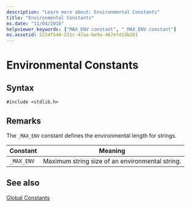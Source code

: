 ```yaml
---
description: "Learn more about: Environmental Constants"
title: "Environmental Constants"
ms.date: "11/04/2016"
helpviewer_keywords: ["MAX_ENV constant", "_MAX_ENV constant"]
ms.assetid: 5224f540-231c-47aa-be9a-467efd1db281
---
```

# Environmental Constants

## Syntax

```
#include <stdlib.h>
```

## Remarks

The `_MAX_ENV` constant defines the environmental length for strings.

|Constant|Meaning|
|--------------|-------------|
|`_MAX_ENV`|Maximum string size of an environmental string.|

## See also

[Global Constants](../c-runtime-library/global-constants.md)
